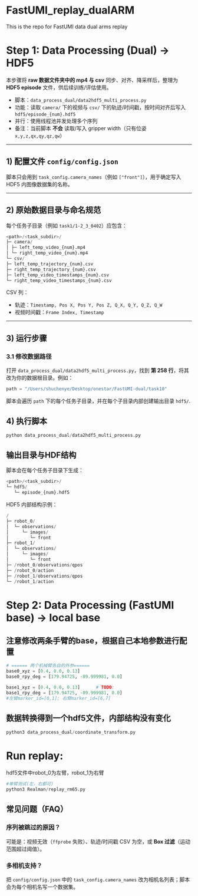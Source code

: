# FastUMI_replay_dualARM
This is the repo for FastUMI data dual arms replay

# Step 1: Data Processing (Dual) → HDF5

本步骤将 **raw 数据文件夹中的 mp4 与 csv** 同步、对齐、降采样后，整理为 **HDF5 episode** 文件，供后续训练/评估使用。

- 脚本：`data_process_dual/data2hdf5_multi_process.py`  
- 功能：读取 `camera/` 下的视频与 `csv/` 下的轨迹/时间戳，按时间对齐后写入 `hdf5/episode_{num}.hdf5`  
- 并行：使用线程池并发处理多个序列  
- 备注：当前脚本 **不会** 读取/写入 gripper width（只有位姿 `x,y,z,qx,qy,qz,qw`）

---

## 1) 配置文件 `config/config.json`  

脚本只会用到 `task_config.camera_names`（例如 `["front"]`），用于确定写入 HDF5 内图像数据集的名称。

---

## 2) 原始数据目录与命名规范

每个任务子目录（例如 `task1/1-2_3_0402`）应包含：

```python
<path>/<task_subdir>/
├─ camera/
│ ├─ left_temp_video_{num}.mp4
│ └─ right_temp_video_{num}.mp4
└─ csv/
├─ left_temp_trajectory_{num}.csv
├─ right_temp_trajectory_{num}.csv
├─ left_temp_video_timestamps_{num}.csv
└─ right_temp_video_timestamps_{num}.csv
```

CSV 列：
- 轨迹：`Timestamp, Pos X, Pos Y, Pos Z, Q_X, Q_Y, Q_Z, Q_W`
- 视频时间戳：`Frame Index, Timestamp`

---

## 3) 运行步骤

### 3.1 修改数据路径

打开 `data_process_dual/data2hdf5_multi_process.py`，找到 **第 258 行**，将其改为你的数据根目录。例如：

```python
path = "/Users/shuchenye/Desktop/onestar/FastUMI-dual/task10"
```

脚本会遍历 `path` 下的每个任务子目录，并在每个子目录内部创建输出目录 `hdf5/`.

## 4) 执行脚本

```python
python data_process_dual/data2hdf5_multi_process.py
```

## 输出目录与HDF结构

脚本会在每个任务子目录下生成：

```python
<path>/<task_subdir>/
└─ hdf5/
   └─ episode_{num}.hdf5
```

HDF5 内部结构示例：

```python
/
├─ robot_0/
│  └─ observations/
│     └─ images/
│        └─ front
├─ robot_1/
│  └─ observations/
│     └─ images/
│        └─ front
├─ /robot_0/observations/qpos
├─ /robot_0/action
├─ /robot_1/observations/qpos
└─ /robot_1/action
```
# Step 2: Data Processing (FastUMI base) → local base
## 注意修改两条手臂的base，根据自己本地参数进行配置
```python
# ====== 两个机械臂各自的外参======
base0_xyz = [0.4, 0.0, 0.13]
base0_rpy_deg = [179.94725, -89.999981, 0.0]

base1_xyz = [0.4, 0.0, 0.13]      # TODO: 
base1_rpy_deg = [179.94725, -89.999981, 0.0]
#左臂marker_id=[0,1]; 右臂marker_id=[6,7]

```
## 数据转换得到一个hdf5文件，内部结构没有变化
```python
python3 data_process_dual/coordinate_transform.py
```

# Run replay:
hdf5文件中robot_0为左臂，robot_1为右臂
```python
#单臂测试(左，右都可)
python3 Realman/replay_rm65.py 
```

## 常见问题（FAQ）

### 序列被跳过的原因？

可能是：视频无效（`ffprobe` 失败）、轨迹/时间戳 CSV 为空，或 **Box 过滤**（运动范围超过阈值）。

### 多相机支持？
把 `config/config.json` 中的 `task_config.camera_names` 改为相机名列表；脚本会为每个相机名写一个数据集。
